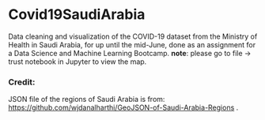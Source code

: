 # Covid19SaudiArabia
Data cleaning and visualization of the COVID-19 dataset from the Ministry of Health in Saudi Arabia, for up until the mid-June, done as an assignment for a Data Science and Machine Learning Bootcamp.
**note**: please go to file -> trust notebook in Jupyter to view the map.

### Credit:
JSON file of the regions of Saudi Arabia is from: https://github.com/wjdanalharthi/GeoJSON-of-Saudi-Arabia-Regions .
